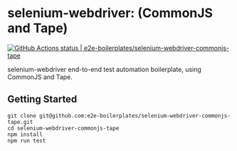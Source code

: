 # selenium-webdriver: (CommonJS and Tape)

[![GitHub Actions status | e2e-boilerplates/selenium-webdriver-commonjs-tape](https://github.com/e2e-boilerplates/selenium-webdriver-commonjs-tape/workflows/selenium-webdriver-commonjs-tape/badge.svg)](https://github.com/e2e-boilerplates/selenium-webdriver-commonjs-tape/actions?workflow=selenium-webdriver-commonjs-tape)

selenium-webdriver end-to-end test automation boilerplate, using CommonJS and Tape.

## Getting Started

    git clone git@github.com:e2e-boilerplates/selenium-webdriver-commonjs-tape.git
    cd selenium-webdriver-commonjs-tape
    npm install
    npm run test
